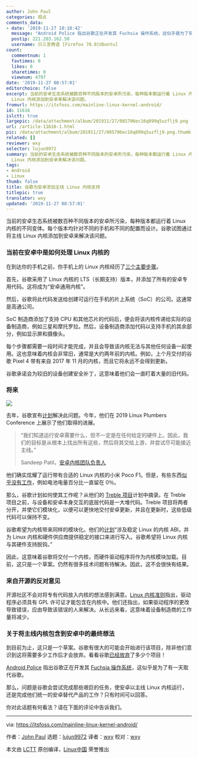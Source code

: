 ```yaml
---
author: John Paul
categories: 观点
comments_data:
- date: '2019-11-27 10:18:42'
  message: "Android Police 指出谷歌正在开发其 Fuchsia 操作系统，这似乎是为了有一天取代谷歌。<br />\r\n很显然,应该是为了取代Android,而非谷歌."
  postip: 221.203.162.50
  username: 只三言两语 [Firefox 70.0|Ubuntu]
count:
  commentnum: 1
  favtimes: 0
  likes: 0
  sharetimes: 0
  viewnum: 4797
date: '2019-11-27 08:57:01'
editorchoice: false
excerpt: 当前的安卓生态系统被数百种不同版本的安卓所污染，每种版本都运行着 Linux 内核的不同变体。每个版本均针对不同的手机和不同的配置而设计。谷歌试图通过将主线
  Linux 内核添加到安卓来解决该问题。
fromurl: https://itsfoss.com/mainline-linux-kernel-android/
id: 11616
islctt: true
largepic: /data/attachment/album/201911/27/085706ec16q899q5uzflj9.png
url: /article-11616-1.html
pic: /data/attachment/album/201911/27/085706ec16q899q5uzflj9.png.thumb.jpg
related: []
reviewer: wxy
selector: lujun9972
summary: 当前的安卓生态系统被数百种不同版本的安卓所污染，每种版本都运行着 Linux 内核的不同变体。每个版本均针对不同的手机和不同的配置而设计。谷歌试图通过将主线
  Linux 内核添加到安卓来解决该问题。
tags:
- Android
- Linux
thumb: false
title: 谷歌为安卓添加主线 Linux 内核支持
titlepic: true
translator: wxy
updated: '2019-11-27 08:57:01'
---
```


当前的安卓生态系统被数百种不同版本的安卓所污染，每种版本都运行着 Linux 内核的不同变体。每个版本均针对不同的手机和不同的配置而设计。谷歌试图通过将主线 Linux 内核添加到安卓来解决该问题。


### 当前在安卓中是如何处理 Linux 内核的


在到达你的手机之前，你手机上的 Linux 内核经历了[三个主要步骤](https://arstechnica.com/gadgets/2019/11/google-outlines-plans-for-mainline-linux-kernel-support-in-android/)。


首先，谷歌采用了 Linux 内核的 LTS（长期支持）版本，并添加了所有的安卓专用代码。这将成为“安卓通用内核”。


然后，谷歌将此代码发送给创建可运行在手机的片上系统（SoC）的公司。这通常是高通公司。


SoC 制造商添加了支持 CPU 和其他芯片的代码后，便会将该内核传递给实际的设备制造商，例如三星和摩托罗拉。然后，设备制造商添加代码以支持手机的其余部分，例如显示屏和摄像头。


每个步骤都需要一段时间才能完成，并且会导致该内核无法与其他任何设备一起使用。这也意味着内核会非常旧，通常是大约两年前的内核。例如，上个月交付的谷歌 Pixel 4 带有来自 2017 年 11 月的内核，而且它将永远不会得到更新。


谷歌承诺会为较旧的设备创建安全补丁，这意味着他们会一直盯着大量的旧代码。


### 将来


![](/data/attachment/album/201911/27/085706ec16q899q5uzflj9.png)


去年，谷歌宣布[计划](https://lwn.net/Articles/771974/)解决此问题。今年，他们在 2019 Linux Plumbers Conference 上展示了他们取得的进展。



> 
> “我们知道运行安卓需要什么，但不一定是在任何给定的硬件上。因此，我们的目标是从根本上找出所有这些，然后将其交给上游，并尝试尽可能接近主线。”
> 
> 
> Sandeep Patil，[安卓内核团队负责人](https://arstechnica.com/gadgets/2019/11/google-outlines-plans-for-mainline-linux-kernel-support-in-android/)
> 
> 
> 


他们确实炫耀了运行带有合适的 Linux 内核的小米 Poco F1。但是，有些东西[似乎没有工作](https://www.androidpolice.com/2019/11/19/google-wants-android-to-use-regular-linux-kernel-potentially-improving-updates-and-security/)，例如电池电量百分比一直留在 0％。


那么，谷歌计划如何使其工作呢？从他们的 [Treble 项目](https://www.computerworld.com/article/3306443/what-is-project-treble-android-upgrade-fix-explained.html)计划中摘录。在 Treble 项目之前，与设备和安卓本身交互的底层代码是一大堆代码。Treble 项目将两者分开，并使它们模块化，以便可以更快地交付安卓更新，并且在更新时，这些低级代码可以保持不变。


谷歌希望为内核带来同样的模块化。他们的[计划](https://arstechnica.com/gadgets/2019/11/google-outlines-plans-for-mainline-linux-kernel-support-in-android/)“涉及稳定 Linux 的内核 ABI，并为 Linux 内核和硬件供应商提供稳定的接口来进行写入。谷歌希望将 Linux 内核与其硬件支持脱钩。”


因此，这意味着谷歌将交付一个内核，而硬件驱动程序将作为内核模块加载。目前，这只是一个草案。仍然有很多技术问题有待解决。因此，这不会很快有结果。


### 来自开源的反对意见


开源社区不会对将专有代码放入内核的想法感到满意。[Linux 内核准则](https://www.kernel.org/doc/Documentation/process/stable-api-nonsense.rst)指出，驱动程序必须具有 GPL 许可证才能包含在内核中。他们还指出，如果驱动程序的更改导致错误，应由导致该错误的人来解决。从长远来看，这意味着设备制造商的工作量将减少。


### 关于将主线内核包含到安卓中的最终想法


到目前为止，这只是一个草案。谷歌有很大的可能会开始进行该项目，除非他们意识到这将需要多少工作后才会放弃。看看谷歌[已经放弃](https://killedbygoogle.com/)了多少个项目！


[Android Police](https://www.androidpolice.com/2019/11/19/google-wants-android-to-use-regular-linux-kernel-potentially-improving-updates-and-security/) 指出谷歌正在开发其 [Fuchsia 操作系统](https://itsfoss.com/fuchsia-os-what-you-need-to-know/)，这似乎是为了有一天取代谷歌。


那么，问题是谷歌会尝试完成那些艰巨的任务，使安卓以主线 Linux 内核运行，还是完成他们统一的安卓替代产品的工作？只有时间可以回答。


你对此话题有何看法？请在下面的评论中告诉我们。




---


via: <https://itsfoss.com/mainline-linux-kernel-android/>


作者：[John Paul](https://itsfoss.com/author/john/) 选题：[lujun9972](https://github.com/lujun9972) 译者：[wxy](https://github.com/wxy) 校对：[wxy](https://github.com/wxy)


本文由 [LCTT](https://github.com/LCTT/TranslateProject) 原创编译，[Linux中国](https://linux.cn/) 荣誉推出